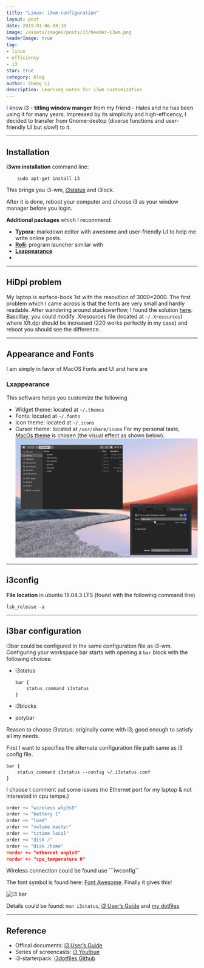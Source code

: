```yaml
---
title: "Linux: i3wm-configuration"
layout: post
date: 2019-01-06 08:30
image: /assets/images/posts/i3/header-i3wm.png
headerImage: true
tag:
- linux
- efficiency
- i3
star: true
category: blog
author: Sheng Li
description: Learning notes for i3wm customization
---
```


I know i3 - **titling window manger** from my friend - Hales and he has been using it for many years.  Impressed by its simplicity and high-efficency, I decided to transfer from Gnome-destop (diverse functions and user-friendly UI but *slow*!) to  it.

---
## Installation
**i3wm installation** command line:<br>
```console
	sudo apt-get install i3
```

This brings you i3-wm, [i3status](#i3status) and i3lock.

After it is done, reboot your computer and choose i3 as your window manager before you login.

**Additional packages** which I recommend:

- **Typora**: markdown editor with awesome and user-friendly  UI to help me write online posts.
- [**Rofi**](#Rofi): program launcher similar with
- [**Lxappearance**](#Lxappearance)
-  

---
## HiDpi problem
My laptop is surface-book 1st with the resoultion of 3000$\times$2000. The first problem which I came across is that the fonts are very small and hardly readable. After wandering around stackoverflow, I found the solution [here](https://unix.stackexchange.com/questions/267885/how-do-i-scale-i3-window-manager-for-my-hidpi-display). Bascillay, you could modify .Xresources file (located at `~/.Xresources`) where Xft.dpi should be increased (220 works perfectly in my case) and reboot you should see the difference. 

---

## Appearance and Fonts

I am simply in favor of MacOS Fonts and UI and here are  

### <a name = "Lxappearance"></a>Lxappearance 

This software helps you customize the following<br>
* Widget theme: located at `~/.themes`
* Fonts: located at `~/.fonts` 
* Icon theme: located at `~/.icons`
* Cursor theme: located at `/usr/share/icons`
For my personal taste, [MacOs theme](https://www.gnome-look.org/p/1275087/) is chosen (the visual effect as shown below).
![MacOS style](../assets/images/posts/i3/lxappearance.png)

---
## <a name = "i3status"></a>i3config

**File location** in ubuntu 18.04.3 LTS (found with the following command line) <br>

```console
lsb_release -a
```



---
## i3bar configuration 

i3bar could be configured in the same configuration file as i3-wm. Configuring your workspace bar starts with opening a `bar` block with the following choices:  

* i3status

  ```console
  bar {
      status_command i3status
  }
  ```

* i3blocks

* polybar

Reason to choose i3status: originally come with i3; good enough to satisfy all my needs.

First I want to specifies the alternate configuration file path same as i3 config file.

```console
bar {
    status_command i3status --config ~/.i3status.conf
}
```

I choose t comment out some issues (no Ethernet port for my laptop & not interested in cpu tempe.)

```c
order += "wireless wlp3s0"
order += "battery 1"
order += "load"
order += "volume master"
order += "tztime local"
order += "disk /"
order += "disk /home"
#order += "ethernet enp1s0"
#order += "cpu_temperature 0"
```

Wireless connection could be found use ```iwconfig``

The font symbol is found here: [Font Awesome](https://fontawesome.com/v4.7.0/cheatsheet/). Finally it gives this!

![i3 bar](/home/sheng/github/indigo/assets/images/posts/i3/i3status.png)

Details could be found: ```man i3status```, [i3 User’s Guide](https://i3wm.org/docs/userguide.html) and [my dotfiles](https://github.com/EeToSe/i3dotfiles)



---
## Reference
* Offical documents: [i3 User’s Guide](https://i3wm.org/docs/userguide.html)
* Series of screencasts: [i3 Youtbue](https://www.youtube.com/playlist?list=PL5ze0DjYv5DbCv9vNEzFmP6sU7ZmkGzcf)
* i3-starterpack: [i3dotfiles Github](https://github.com/addy-dclxvi/i3-starterpack) 